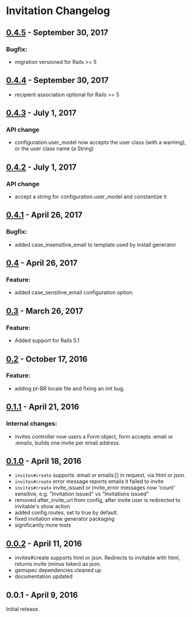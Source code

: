 # Invitation Changelog

## [0.4.5] - September 30, 2017

### Bugfix:
- migration versioned for Rails >= 5

[0.4.5]: https://github.com/tomichj/invitation/compare/0.4.4...0.4.5


## [0.4.4] - September 30, 2017
- recipient association optional for Rails >= 5

[0.4.4]: https://github.com/tomichj/invitation/compare/0.4.3...0.4.4


## [0.4.3] - July 1, 2017

### API change
- configuration.user_model now accepts the user class (with a warning), or the user class name (a String)
 
[0.4.3]: https://github.com/tomichj/invitation/compare/0.4.2...0.4.3



## [0.4.2] - July 1, 2017

### API change
- accept a string for configuration.user_model and constantize it
 
[0.4.2]: https://github.com/tomichj/invitation/compare/0.4.1...0.4.2



## [0.4.1] - April 26, 2017

### Bugfix:
- added case_insensitive_email to template used by install generator
 
[0.4.1]: https://github.com/tomichj/invitation/compare/0.4...0.4.1



## [0.4] - April 26, 2017

### Feature:
- added case_sensitive_email configuration option.

[0.4]: https://github.com/tomichj/invitation/compare/0.3...0.4



## [0.3] - March 26, 2017

### Feature:
- Added support for Rails 5.1

[0.3]: https://github.com/tomichj/invitation/compare/0.2...0.3



## [0.2] - October 17, 2016

### Feature:
- adding pt-BR locale file and fixing an init bug.

[0.2]: https://github.com/tomichj/invitation/compare/0.1.1...0.2



## [0.1.1] - April 21, 2016

### Internal changes:
- invites controller now users a Form object, form accepts :email or :emails, builds one invite per email address.

[0.1.1]: https://github.com/tomichj/invitation/compare/0.1.0...0.1.1


## [0.1.0] - April 18, 2016

* `invites#create` supports :email or emails:[] in request, via html or json.
* `invites#create` error message reports emails it failed to invite
* `invites#create` invite_issued or invite_error messages now 'count' sensitive, e.g. "Invitation issued" vs "Invitations issued"
* removed after_invite_url from config, after invite user is redirected to invitable's show action
* added config.routes, set to true by default.
* fixed invitation view generator packaging
* significantly more tests

[0.1.0]: https://github.com/tomichj/invitation/compare/0.0.2...0.1.0


## [0.0.2] - April 11, 2016

* invites#create supports html or json. Redirects to invitable with html, returns invite (minus token) as json.
* gemspec dependencies cleaned up
* documentation updated

[0.0.2]: https://github.com/tomichj/invitation/compare/0.0.1...0.0.2


## 0.0.1 - April 9, 2016

Initial release.

